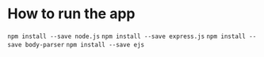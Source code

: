 # How to run the app
`npm install --save node.js`
`npm install --save express.js`
`npm install --save body-parser`
`npm install --save ejs`
